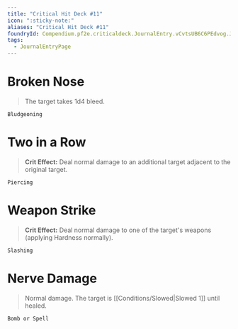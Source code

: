 ```yaml
---
title: "Critical Hit Deck #11"
icon: ":sticky-note:"
aliases: "Critical Hit Deck #11"
foundryId: Compendium.pf2e.criticaldeck.JournalEntry.vCvtsUB6C6PEdvog.JournalEntryPage.URrgkZ8uRkzt2Zhf
tags:
  - JournalEntryPage
---
```

# Broken Nose

> The target takes 1d4 bleed.

`Bludgeoning`

# Two in a Row

> **Crit Effect:** Deal normal damage to an additional target adjacent to the original target.

`Piercing`

# Weapon Strike

> **Crit Effect:** Deal normal damage to one of the target's weapons (applying Hardness normally).

`Slashing`

# Nerve Damage

> Normal damage. The target is [[Conditions/Slowed|Slowed 1]] until healed.

`Bomb or Spell`